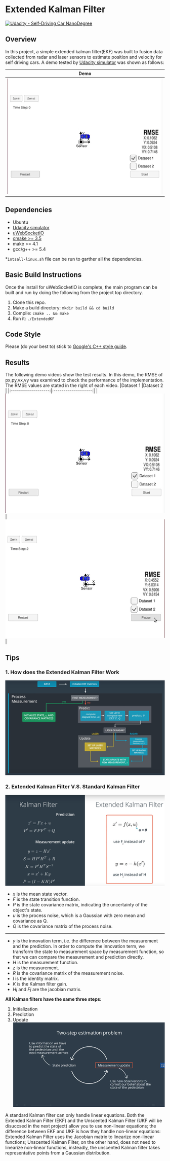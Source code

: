 # Extended Kalman Filter

[![Udacity - Self-Driving Car NanoDegree](https://s3.amazonaws.com/udacity-sdc/github/shield-carnd.svg)](http://www.udacity.com/drive)

## Overview

In this project, a simple extended kalman filter(EKF) was built to fusion data collected from radar and laser sensors to estimate position and velocity for self driving cars. A demo tested by [Udacity simulator](https://github.com/udacity/self-driving-car-sim/releases) was shown as follows:

|Demo                 |
|:-------------------:|
![left][image1]       |

## Dependencies
- Ubuntu
- [Udacity simulator](https://github.com/udacity/self-driving-car-sim/releases)
- [uWebSocketIO](https://github.com/uWebSockets/uWebSockets)
- [cmake >= 3.5](https://cmake.org/install/)
- make >= 4.1 
- gcc/g++ >= 5.4

*`intsall-linux.sh` file can be run to garther all the dependencies.

## Basic Build Instructions
Once the install for uWebSocketIO is complete, the main program can be built and run by doing the following from the project top directory.

1. Clone this repo.
2. Make a build directory: `mkdir build && cd build`
3. Compile: `cmake .. && make` 
4. Run it: `./ExtendedKF `

## Code Style

Please (do your best to) stick to [Google's C++ style guide](https://google.github.io/styleguide/cppguide.html).

## Results
The following demo videos show the test results. In this demo, the RMSE of px,py,vx,vy was examined to check the performance of the implementation. The RMSE values are stated in the right of each video.
|Dataset 1            |Dataset 2            |
|:-------------------:|:-------------------:|
|![left][image1]      |![left][image2]      |

## Tips

### 1. How does the Extended Kalman Filter Work

![ekf_flow][image3]
### 2. Extended Kalman Filter V.S. Standard Kalman Filter
![ekf_vs_kf][image4]
* _x_ is the mean state vector.
* _F_ is the state transition function.
* _P_ is the state covariance matrix, indicating the uncertainty of the object's state.
* _u_ is the process noise, which is a Gaussian with zero mean and covariance as Q.
* _Q_ is the covariance matrix of the process noise.
---------------------------------------------------------
* _y_ is the innovation term, i.e. the difference between the measurement and the prediction. In order to compute the innovation term, we transform the state to measurement space by measurement function, so that we can compare the measurement and prediction directly.
* _H_ is the measurement function.
* _z_ is the measurement.
* _R_ is the covariance matrix of the measurement noise.
* _I_ is the identity matrix.
* _K_ is the Kalman filter gain.
* _Hj_ and _Fj_ are the jacobian matrix.

**All Kalman filters have the same three steps:**

1. Initialization
2. Prediction
3. Update
![ekf_vs_kf][image5]

A standard Kalman filter can only handle linear equations. Both the Extended Kalman Filter (EKF) and the Unscented Kalman Filter (UKF will be disuccsed in the next project) allow you to use non-linear equations; the difference between EKF and UKF is how they handle non-linear equations: Extended Kalman Filter uses the Jacobian matrix to linearize non-linear functions; Unscented Kalman Filter, on the other hand, does not need to linearize non-linear functions, insteadly, the unscented Kalman filter takes representative points from a Gaussian distribution.

[//]: # (Image References)
[image1]: ./img/test.gif "test"
[image2]: ./img/test-2.gif "test"
[image3]: ./img/ekf_flow.jpg "ekf_flow"
[image4]: ./img/ekf_vs_kf.jpg "ekf_vs_kf"
[image5]: ./img/kf_flow.png "kf_flow"



